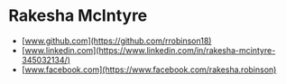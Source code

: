# Rakesha McIntyre



+ [www.github.com](https://github.com/rrobinson18)
+ [www.linkedin.com](https://www.linkedin.com/in/rakesha-mcintyre-345032134/)
+ [www.facebook.com](https://www.facebook.com/rakesha.robinson)
